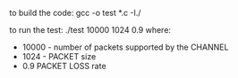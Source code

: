 
to build the code:
gcc -o test *.c -I./

to run the test:
./test 10000 1024 0.9
where:
- 10000 - number of packets supported by the CHANNEL
- 1024 - PACKET size
- 0.9 PACKET LOSS rate


